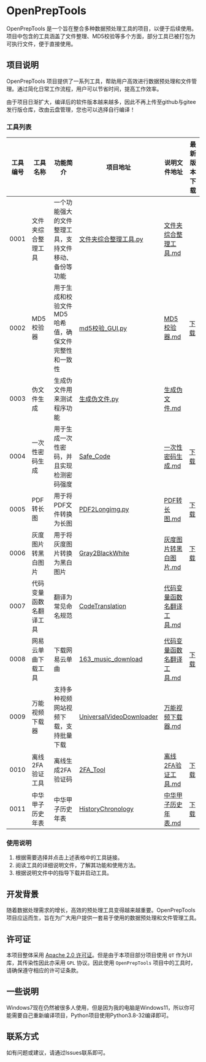 # OpenPrepTools

OpenPrepTools 是一个旨在整合多种数据预处理工具的项目，以便于后续使用。项目中包含的工具涵盖了文件整理、MD5校验等多个方面，部分工具已被打包为可执行文件，便于直接使用。

## 项目说明

OpenPrepTools 项目提供了一系列工具，帮助用户高效进行数据预处理和文件管理。通过简化日常工作流程，用户可以节省时间，提高工作效率。

由于项目日渐扩大，编译后的软件版本越来越多，因此不再上传至github与gitee发行版仓库，改由云盘管理，您也可以选择自行编译！

### 工具列表

| 工具编号 | 工具名称        | 功能简介                        | 项目地址                                                            | 说明文件地址                                               | 最新版本下载                                        |
|------|-------------|-----------------------------|-----------------------------------------------------------------|------------------------------------------------------|-----------------------------------------------|
| 0001 | 文件夹综合整理工具   | 一个功能强大的文件整理工具，支持文件移动、备份等功能  | [文件夹综合整理工具.py](File/文件夹综合整理工具.py)                               | [文件夹综合整理工具.md](ExplanationDocument/文件夹综合整理工具.md)     |                                               |
| 0002 | MD5校验器      | 用于生成和校验文件MD5哈希值，确保文件完整性和一致性 | [md5校验_GUI.py](Other/md5校验_GUI.py)                              | [MD5校验器.md](ExplanationDocument/MD5校验器.md)           | [下载](https://xmy521.lanzouy.com/iaAgZ1o4m1oh) |
| 0003 | 伪文件生成       | 生成伪文件用来测试程序功能               | [生成伪文件.py](File/生成伪文件.py)                                       | [生成伪文件.md](ExplanationDocument/生成伪文件.md)             |                                               |
| 0004 | 一次性密码生成     | 用于生成一次性密码，并且实现检测密码强度        | [Safe_Code](Other/Safe_Code)                                    | [一次性密码生成.md](ExplanationDocument/一次性密码生成.md)         | [下载](https://xmy521.lanzouy.com/iMszB22cds8b) |
| 0005 | PDF转长图      | 用于将PDF文件转换为长图               | [PDF2Longimg.py](Graph/PDF2Longimg.py)                          | [PDF转长图.md](ExplanationDocument/PDF转长图.md)           | [下载](https://xmy521.lanzn.com/iYWhD27ok9pi)   |
| 0006 | 灰度图片转黑白图片   | 用于将灰度图片转换为黑白图片              | [Gray2BlackWhite](Graph/Convert2BlackWhite)                     | [灰度图片转黑白图片.md](ExplanationDocument/灰度图片转黑白图片.md)     | [下载]()                                        |
| 0007 | 代码变量函数名翻译工具 | 翻译为常见命名规范                   | [CodeTranslation](Other/CodeTranslation)                        | [代码变量函数名翻译工具.md](ExplanationDocument/代码变量函数名翻译工具.md) |                                               |
| 0008 | 网易云单曲下载工具   | 下载网易云单曲                     | [163_music_download](Other/163_music_download)                  | [代码变量函数名翻译工具.md](ExplanationDocument/网易云单曲下载工具.md)   | [下载](https://xmy521.lanzn.com/iQi2r2g0854b)   |
| 0009 | 万能视频下载器     | 支持多种视频网站视频下载，支持批量下载         | [UniversalVideoDownloader](Downloader/UniversalVideoDownloader) | [万能视频下载器.md](ExplanationDocument/万能视频下载器.md)         |                                               |
| 0010 | 离线2FA验证工具   | 离线生成2FA验证码                  | [2FA_Tool](Other/2FA_Tool)                                      | [离线2FA验证工具.md](ExplanationDocument/离线2FA验证工具.md)     | [下载](https://xmy521.lanzn.com/iqCCY2uor3ah)   |
| 0011 | 中华甲子历史年表    | 中华甲子历史年表                    | [HistoryChronology](HistoryChronology)                          | [中华甲子历史年表.md](ExplanationDocument/中华甲子历史年表.md)       | [下载](https://xmy521.lanzn.com/iYl0o2ud4s6j)   |

### 使用说明

1. 根据需要选择并点击上述表格中的工具链接。
2. 阅读工具的详细说明文件，了解其功能和使用方法。
3. 根据说明文件中的指导下载并启动工具。

## 开发背景

随着数据处理需求的增长，高效的预处理工具变得越来越重要。OpenPrepTools 项目应运而生，旨在为广大用户提供一套易于使用的数据预处理和文件管理工具。

## 许可证

本项目整体采用 [Apache 2.0 许可证](LICENSE)。但是由于本项目部分项目使用 `QT` 作为UI库，其传染性因此亦采用 `GPL` 协议。因此使用 `OpenPrepTools` 项目中的工具时，请确保遵守相应的许可证条款。

## 一些说明

Windows7现在仍然被很多人使用，但是因为我的电脑是Windows11，所以你可能需要自己重新编译项目，Python项目使用Python3.8-32编译即可。

## 联系方式

如有问题或建议，请通过Issues联系即可。

